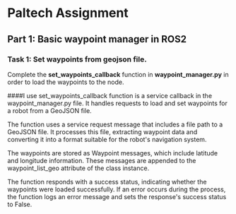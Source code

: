 # Paltech Assignment

## Part 1: Basic waypoint manager in ROS2

### Task 1: Set waypoints from geojson file.
Complete the **set_waypoints_callback** function in **waypoint_manager.py** in order to load the waypoints to the node.

####I use set_waypoints_callback function is a service callback in the waypoint_manager.py file. It handles requests to load and set waypoints for a robot from a GeoJSON file.

The function uses a service request message that includes a file path to a GeoJSON file. It processes this file, extracting waypoint data and converting it into a format suitable for the robot's navigation system.

The waypoints are stored as Waypoint messages, which include latitude and longitude information. These messages are appended to the waypoint_list_geo attribute of the class instance.

The function responds with a success status, indicating whether the waypoints were loaded successfully. If an error occurs during the process, the function logs an error message and sets the response's success status to False.
